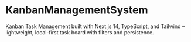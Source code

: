 # KanbanManagementSystem
Kanban Task Management built with Next.js 14, TypeScript, and Tailwind – lightweight, local-first task board with filters and persistence.
